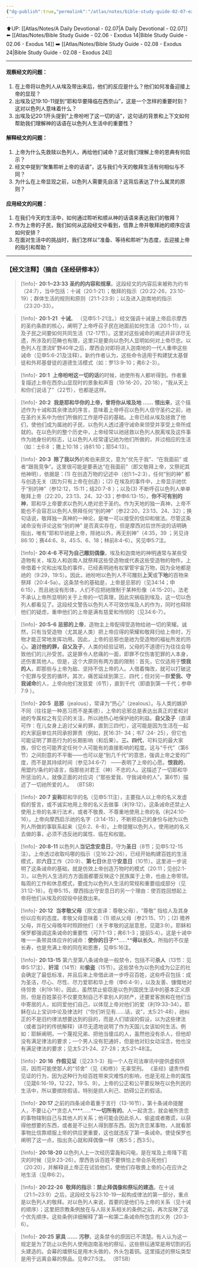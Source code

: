 ```yaml
---
{"dg-publish":true,"permalink":"/atlas/notes/bible-study-guide-02-07-exodus-20/","noteIcon":""}
---
```


⬆️UP: [[Atlas/Notes/A Daily Devotional - 02.07\|A Daily Devotional - 02.07]]
⬅️ [[Atlas/Notes/Bible Study Guide - 02.06 - Exodus 14\|Bible Study Guide - 02.06 - Exodus 14]]
➡️ [[Atlas/Notes/Bible Study Guide - 02.08 - Exodus 24\|Bible Study Guide - 02.08 - Exodus 24]] 

---
#### 观察经文的问题：
1. 在上帝将以色列人从埃及带出来后，他们的反应是什么？他们如何准备迎接上帝的显现？
2. 出埃及记19:10-11提到“耶和华要降临在西奈山”，这是一个怎样的重要时刻？这对以色列人意味着什么？
3. 出埃及记20:1开头提到“上帝吩咐了这一切的话”，这句话的背景和上下文如何帮助我们理解神的话语在以色列人生活中的重要性？

#### 解释经文的问题：
1. 上帝为什么先救赎以色列人，再给他们诫命？这对我们理解上帝的恩典有何启示？
2. 经文中提到“聚集聆听上帝的话语”，这与我们今天的敬拜生活有何相似与不同？
3. 为什么在上帝显现之前，以色列人需要先自洁？这背后表达了什么属灵的原则？

#### 应用经文的问题：
1. 在我们今天的生活中，如何通过聆听和顺从神的话语来表达我们的敬拜？
2. 作为上帝的子民，我们如何从这段经文中看到，信靠上帝并敬拜祂的顺序应该如何安排？
3. 在面对生活中的挑战时，我们怎样以“准备、等待和聆听”为态度，去迎接上帝的指引和帮助？

---
### 【经文注释】（摘自《圣经研修本》）

> [!info]- **20:1~23:33** 
> **圣约的内容和规章**。这段经文的内容后来被称为约书（24:7），当中包括：十诫（20:1-21）；敬拜的指示（20:22-26，23:10-19）；群体生活的规则和原则（21:1-23:9）；以及进入迦南地的指示（23:20-33）。

> [!info]- **20:1-21** 
> **十诫**。 （见申5:1-21注。）经文强调十诫是上帝启示摩西的圣约条款的核心，阐明了上帝呼召子民在祂面前如何生活（20:1-11），以及子民之间要如何共同生活（12-17节）。这里对这些诫命的阐述并非详尽无遗，所涉及的范畴也有限，这里只是要向以色列人显明如何对上帝尽忠。以色列人在漂流旷野40年之后，摩西会对即将进入迦南地的一代人重申这些诫命（见申5:6-21及注释）。新约作者认为，这些命令适用于构建犹太基督徒和外邦基督徒的道德生活模式（如：罗13:9-10；弗6:2-3）。

> [!info]- **20:1** 
> **上帝吩咐这一切的话**的时候，祂使所有人都听得到。作者重复描述上帝在西奈山显现时的景象和声音（19:16-20，20:18），“我从天上和你们说话了”（22节），也都是这样。

> [!info]- **20:2** 
> **我是耶和华你的上帝，曾将你从埃及地** **……** **领出来**，这个描述作为十诫和其余律法的序言，意味着上帝呼召以色列人信守圣约之前，祂在圣约关系中为他们所做的工作是呼召的基础。上帝已经从埃及拯救了他们，使他们成为属祂的子民，以色列人透过遵守诫命来领受并享受上帝所成就的。在以色列的整个历史中，上帝经常以祂拯救以色列人脱离埃及这件事作为祂身份的标志，让以色列人经常谨记祂为他们所做的，并过相应的生活（如：士6:8 ；撒上10:18；诗81:10；耶54:13）。

> [!info]- **20:3** 
> **除了我以外**的希伯来原文，意为“优先于我”、“在我面前” 或者“跟我竞争”。这里很可能是要表达“在我面前”（即又敬拜上帝，又祭祀其他神明），依据是：(1) 在创造万物的记述中（创1:1~2:3），任何“别的神” 都与创造无关（因为只有上帝在创造）；(2) 在埃及的事件中，上帝显示祂优于“别的神”（参12:12，15:11；结20:7-8 ）；以及(3) 不断呼召以色列人单单敬拜上帝（22:20，23:13、24、32-33；参申6:13-15）。**你不可有别的神**，耶和华上帝要求以色列人绝对忠于圣约。作为天地的独一真神，上帝不能也不会容忍以色列人祭拜任何“别的神”（参22:20，23:13、24、32）；换句话说，敬拜独一真神的一神论，是唯一可以接受的信仰和做法。尽管这条诫命没有评论这些“别的神” 是否真实存在，但是摩西对后世所说的话明确指出，唯有“耶和华祂是上帝，除祂以外，再无别神”（4:35，39 ；另见诗86:10；赛44:6、8，45:5、6、18；林前8:4-6）。另见申5:7注。

> [!info]- **20:4-6** 
> **不可为自己雕刻偶像**，埃及和迦南地的神明通常与某些受造物有关，埃及人和迦南人就祭拜这些受造物或代表这些受造物的物件。上帝借着十灾和出埃及的事件，已经表明祂有权掌管宇宙万物，因为全地都是祂的（9:29，19:5）。因此，祂吩咐以色列人不可雕刻**上天**或**下地**的百物来祭拜（20:4-5a）。这条禁令的基础是，上帝是忌邪的（见34:14；申6:15），而且祂没有形体，人们不应把祂限制于某种形像（4:15-20）。法老不承认上帝所显明的关于上帝的一切真理，因此灾祸临到埃及，这一切以色列人都看见了。这段经文警告以色列人不可效仿埃及人的作为，同时也释除他们的疑虑，重申他们的上帝是满有慈爱和怜悯的（见34:6-7）。

> [!info]- **20:5-6**
> **忌邪的上帝**，造物主上帝配得受造物给祂一切的荣耀。诚然，只有当受造物（尤其是人类）把上帝应得的荣耀和敬拜归给上帝时，万物才能正常地发挥功用。因此，上帝的忌邪也是祂为受造物的福祉所发的热心。**追讨他的罪，自父及子**，人类的经验证明，父母的不道德行为往往会导致他们的儿孙受苦。这是罪令人悲痛的一面，即罪不仅伤害犯罪的人本身，还伤害其他人。但是，这个大原则有两方面的限制：首先，它仅适用于**恨我的人**，即那些与上帝为敌、坚持不信上帝的人。人借着悔改，就可以打破这个犯罪与受苦的循环。其次，痛苦延续到第三、四代；但对另一群**爱我、守我诫命**的人，上帝向他们发慈爱（6节），直到千代（即直到第一千代；参申7:9 ）。

> [!info]- **20:5** 
> **忌邪**（jealous），常译为“热心”（zealous）。与人类的嫉妒不同（往往是一种恶习而不是美德），上帝的忌邪总是表达出真正的爱和对祂的专属权之有见识的关注，所以祂热心地保护祂的利益。**自父及子**（直译可作：在儿女身上追讨父亲的罪，直到三四代），这可能是因为生活在一起的大家庭单位共同承担罪责（例如，民16:31- 34；书7 :24- 25），但它也可能证明了罪恶行为的长期影响（和后果）。**三、四代**，可料见的最大家族，但它也可能界定任何个人可能有的直接影响的程度。这与“千代”（第6节）之间刻意的不平衡——也可以是“到几千代”的意思，强调上帝之爱的广度，而不是其持续时间（参见34:6-7） ——表明了上帝的心愿。**恨我的**，用盟约/条约的语言，指那些对君王（神）不忠的人。这描述了一切耶和华所惩治的人，就像正面的对应词（“那些爱我、守我诫命的人”，第6节）描述了一切祂所爱的人。 （BTSB）

> [!info]- **20:7**
> **妄称**耶和华的名（见申5:11注），主要指人以上帝的名义发虚假的誓言，或不诚实地用上帝的名义去做事（利19:12）。这条诫命还禁止人使用上帝的名来行法术，或者不敬畏、不尊重地使用上帝的名（利24:10-16）。上帝向摩西启示祂的名字（3:14-15），不断把自己的身份与祂为以色列人所做的事联系起来（见6:2、6-8）。上帝提醒以色列人，使用祂的名义去做的事，必须不违反祂的属性、临在和权能。

> [!info]- **20:8-11**
> 以色列人**当记念安息日**，守为**圣日**（8节；见申5:12-15注）。上帝透过收取吗哪的指示（见16:22-26），已经开始构建百姓的生活模式，即**六日**工作（20:9）、**第七日**休息守**安息日**（10节）。这里进一步说明了这条诫命的基础，就是仿效上帝创造万物时的模式（20:11；见创2:1-3）。以色列人生活的方方面面都要反映这个民族属于上帝，也由上帝带领。每周的工作和休息模式，要成为以色列人生活的常规和重要组成部分（见31:12-18）。在申5:15，摩西指出守安息日的另一个理由：使百姓回想起上帝将他们从埃及的奴役中拯救出来。

> [!info]- **20:12** 
> **当孝敬父母**（原文直译：尊敬父母），“尊敬” 指给人及其身份以应有的态度。孝敬父母意味着：(1) 顺从父母（参21:15、17）；(2) 赡养父母，并在父母晚年时照顾他们（关于孝敬的这层意思，见箴3:9）。耶稣和保罗都强调这条诫命的重要性（可7:1-13；弗6:1-3；提前5:4）。这是十诫中唯一一条带具体应许的诫命：**使你的日子****……****得以长久**，所指的不仅是长寿，也是充满上帝的同在和恩惠，见申5:16注。

> [!info]- **20:13-15**
> 第六至第八条诫命是一般禁令，包括不可**杀人**（13节：见申5:17注）、**奸淫**（14节）和**偷盗**（15节）。这些禁令为以色列成为公正的社会确定了最低标准，并且后来上帝借此进一步呼召百姓，这些呼召包括：成为圣洁，尽心、尽性、尽力爱耶和华上帝（申6:4-9），以及友善、慷慨地对待邻舍（利19:18）。因此，虽然禁止偷窃是以色列国民生活中的基本正义原则，但是百姓蒙召不仅要克制自己不拿别人的财产，还要爱客旅和在他们当中寄居的人，如同爱他们自己，以体现上帝对他们的爱（利19:33-34）。耶稣在山上宝训中论及律法时（“你们听见有……话，说”，太5:21-48），祂纠正的不是旧约律法想要达到的目的，而是人们错误的假设，以为这些律法（或者当时的传统解释）详尽无遗地说明了作为天国儿女该如何生活。例如：耶稣阐明，一个蔑视兄弟、把他当傻瓜的人，虽然他没有杀人，但他却没有满足律法的要求；一个男人没有犯通奸，但是他对妇女动淫念，他也没有满足律法的要求；见太5:21-24、27-28；太5:21-48注。

> [!info]- **20:16** 
> **作假见证**（见23:1-3）指一个人在司法审讯中提供虚假供词，因而可能使那人的“邻舍”（见《和修》）无辜受刑。 《圣经》谴责作假见证的行为，因为这种行为给百姓带来灾难性的影响，也是无视上帝的属性（见箴6:16-19，12:22，19:5、9）。上帝的公正和公平要反映在以色列民的生活中，所以要摈除假话，特别是损人利己、妨碍公正的假话。

> [!info]- **20:17**
> 之前的四条诫命着重于言行（13-16节），第十条诫命提醒人，不要让心**贪恋人****……****一切所有的**。人一起贪念，就会被所贪恋的事物辖制自己与其他人的关系；他可能会因此杀人、偷盗或者撒谎，以获得他想要的东西，或者是不让别人得到那东西。因为贪恋某事物，人就看那事物比信靠顺服上帝的供应更重要，这也就违反了第一条诫命。使徒保罗也阐明了这一点，指出贪心就和拜偶像一样（弗5:5；西3:5）。

> [!info]- **20:18-20**
> 以色列人上一次经历雷轰和闪电，是在埃及上帝降下雹灾的时候（见9:23-26）。摩西告诉百姓不要惧怕上帝会杀死他们（20:20），并解释说上帝正在试验他们，使他们存敬畏上帝的心在应许之地生活（见申6:2）。

> [!info]- **20:22-26** 
> **敬拜的指示：禁止拜偶像和祭坛的建造**。在十诫（21:1~23:9）之后，这段经文与23:10-19一起构成律法的第一部分，重点是以色列人的敬拜。对以色列人来说，首要的是他们与上帝的关系（见十诫的顺序）；这里把宗教条例放在与人际关系相关的条例之前，再次反映了这个优先顺序。这些条例详细解释了第一和第二条诫命所包含的义务（20:3-6）。

> [!info]- **20:25**
> **家具** **……** **污秽**。这条禁令的原因已不清楚。有人认为这一规定是为了防止以色列人使用迦南圣地的祭坛，这些祭坛通常是用切割的石头建造的。会幕的燔祭坛是用木头做的，外头包着铜。这里描述的祭坛类型是用于远离会幕的祭品。见申27:5注。 （BTSB）